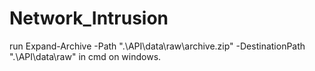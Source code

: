 # Network_Intrusion
run Expand-Archive -Path ".\API\data\raw\archive.zip" -DestinationPath ".\API\data\raw" in cmd on windows.
